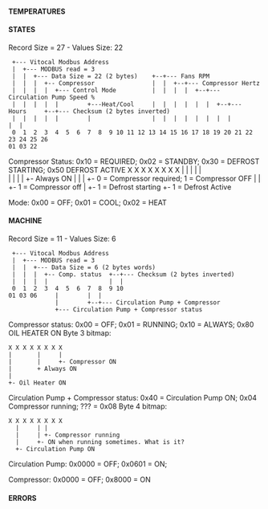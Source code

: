 #### TEMPERATURES

#### STATES
Record Size = 27 - Values Size: 22
```
 +--- Vitocal Modbus Address
 |  +--- MODBUS read = 3
 |  |  +--- Data Size = 22 (2 bytes)    +--+--- Fans RPM
 |  |  |  +-- Compressor                |  |  +--+--- Compressor Hertz                                 
 |  |  |  |  +--- Control Mode          |  |  |  |  +--+--- Circulation Pump Speed % 
 |  |  |  |  |        +---Heat/Cool     |  |  |  |  |  |  +--+--- Hours     +--+--- Checksum (2 bytes inverted)   
 |  |  |  |  |        |                 |  |  |  |  |  |  |  |              |  |
 0  1  2  3  4  5  6  7  8  9 10 11 12 13 14 15 16 17 18 19 20 21 22 23 24 25 26
01 03 22 
```
Compressor Status: 0x10 = REQUIRED; 0x02 = STANDBY; 0x30 = DEFROST STARTING; 0x50 DEFROST ACTIVE
X X X X X X X X
  | | |     | |      
  | | |     | +- Always ON
  | | |     +- 0 = Compressor required; 1 = Compressor OFF
  | | +- 1 = Compressor off
  | +- 1 = Defrost starting
  +- 1 = Defrost Active

Mode: 0x00 = OFF; 0x01 = COOL; 0x02 = HEAT

#### MACHINE
Record Size = 11 - Values Size: 6
```
 +--- Vitocal Modbus Address
 |  +--- MODBUS read = 3
 |  |  +--- Data Size = 6 (2 bytes words)
 |  |  |  +-- Comp. status  +--+--- Checksum (2 bytes inverted)
 |  |  |  |                 |  | 
 0  1  2  3  4  5  6  7  8  9 10
01 03 06     |        |  |
             |        +--+--- Circulation Pump + Compressor
             +--- Circulation Pump + Compressor status           
```
Compressor status: 0x00 = OFF; 0x01 = RUNNING; 0x10 = ALWAYS; 0x80 OIL HEATER ON
Byte 3 bitmap:
```
X X X X X X X X
|       |     |      
|       |     +- Compressor ON 
|       + Always ON
|
+- Oil Heater ON
```
Circulation Pump + Compressor status: 0x40 = Circulation Pump ON; 0x04 Compressor running; ??? = 0x08
Byte 4 bitmap:
```
X X X X X X X X
  |     | |
  |     | +- Compressor running
  |     +- ON when running sometimes. What is it?  
  +- Circulation Pump ON
```
Circulation Pump: 0x0000 = OFF; 0x0601 = ON; 

Compressor: 0x0000 = OFF; 0x8000 = ON


#### ERRORS
